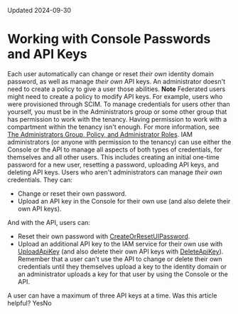 Updated 2024-09-30
# Working with Console Passwords and API Keys
Each user automatically can change or reset _their own_ identity domain password, as well as manage _their own_ API keys. An administrator doesn't need to create a policy to give a user those abilities.
**Note** Federated users might need to create a policy to modify API keys. For example, users who were provisioned through SCIM.
To manage credentials for users other than yourself, you must be in the Administrators group or some other group that has permission to work with the tenancy. Having permission to work with a compartment within the tenancy isn't enough. For more information, see [The Administrators Group, Policy, and Administrator Roles](https://docs.oracle.com/en-us/iaas/Content/Identity/getstarted/identity-domains.htm#The).
IAM administrators (or anyone with permission to the tenancy) can use either the Console or the API to manage all aspects of both types of credentials, for themselves and all other users. This includes creating an initial one-time password for a new user, resetting a password, uploading API keys, and deleting API keys. 
Users who aren't administrators can manage _their own_ credentials. They can:
  * Change or reset their own password.
  * Upload an API key in the Console for their own use (and also delete their own API keys).


And with the API, users can:
  * Reset their own password with [CreateOrResetUIPassword](https://docs.oracle.com/iaas/api/#/en/identity/latest/UIPassword/CreateOrResetUIPassword).
  * Upload an additional API key to the IAM service for their own use with [UploadApiKey](https://docs.oracle.com/iaas/api/#/en/identity/latest/ApiKey/UploadApiKey) (and also delete their own API keys with [DeleteApiKey](https://docs.oracle.com/iaas/api/#/en/identity/latest/ApiKey/DeleteApiKey)). Remember that a user can't use the API to change or delete their own credentials until they themselves upload a key to the identity domain or an administrator uploads a key for that user by using the Console or the API.


A user can have a maximum of three API keys at a time.
Was this article helpful?
YesNo

